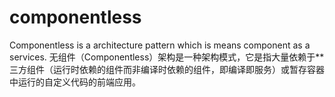 # componentless
Componentless is a architecture pattern which is means component as a services. 无组件（Componentless）架构是一种架构模式，它是指大量依赖于**三方组件（运行时依赖的组件而非编译时依赖的组件，即编译即服务）或暂存容器中运行的自定义代码的前端应用。
